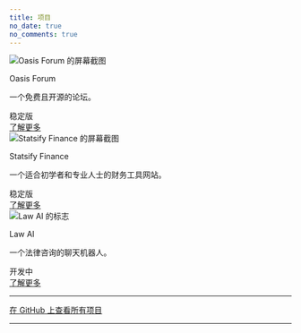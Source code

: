 ```yaml
---
title: 项目
no_date: true
no_comments: true
---
```


<div class="card-grid">
    <div class="card">
        <div class="cover-img">
            <img src="/img/000001.png" alt="Oasis Forum 的屏幕截图">
        </div>
        <div class="content">
            <p class="title">Oasis Forum</p>
            <p class="description">一个免费且开源的论坛。</p>
        </div>
        <div class="actions">
            <div class="left">
                <span class="badge no-select">稳定版</span>
            </div>
            <div class="right">
                <a class="action-button-primary" href="https://github.com/Oasisteens/OasisForum">了解更多</a>
            </div>
        </div>
    </div>
    <div class="card">
        <div class="cover-img">
            <img src="/img/000035.png" alt="Statsify Finance 的屏幕截图">
        </div>
        <div class="content">
            <p class="title">Statsify Finance</p>
            <p class="description">一个适合初学者和专业人士的财务工具网站。</p>
        </div>
        <div class="actions">
            <div class="left">
                <span class="badge no-select">稳定版</span>
            </div>
            <div class="right">
                <a class="action-button-primary" href="https://github.com/LQ458/StatsifyFinance">了解更多</a>
            </div>
        </div>
    </div>
    <div class="card">
        <div class="cover-img">
            <img src="/img/000024.png" alt="Law AI 的标志">
        </div>
        <div class="content">
            <p class="title">Law AI</p>
            <p class="description">一个法律咨询的聊天机器人。</p>
        </div>
        <div class="actions">
            <div class="left">
                <span class="badge secondary no-select">开发中</span>
            </div>
            <div class="right">
                <a class="action-button-primary" href="https://github.com/LQ458/LawAI">了解更多</a>
            </div>
        </div>
    </div>
</div>

---

<p class="text-center"><a href="https://github.com/lq458?tab=repositories">在 GitHub 上查看所有项目</a></p>

---
